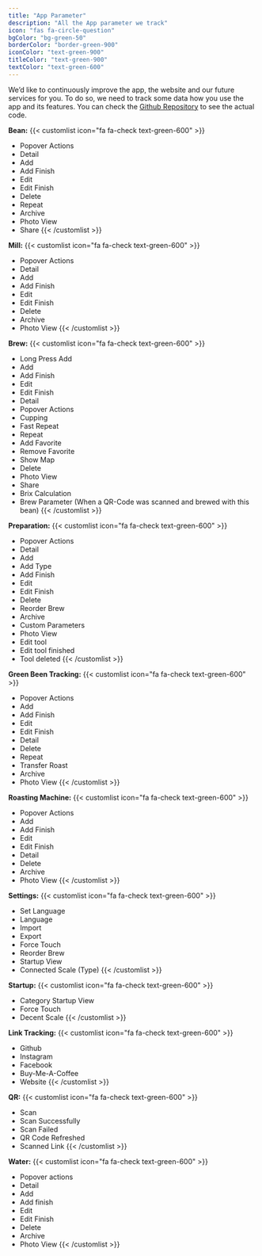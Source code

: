 ```yaml
---
title: "App Parameter"
description: "All the App parameter we track"
icon: "fas fa-circle-question"
bgColor: "bg-green-50"
borderColor: "border-green-900"
iconColor: "text-green-900"
titleColor: "text-green-900"
textColor: "text-green-600"
---
```


We’d like to continuously improve the app, the website and our future services for you. To do so, we need to track some data how you use the app and its features. You can check the [Github Repository](https://github.com/graphefruit/Beanconqueror/tree/develop/src/data/tracking) to see the actual code.

**Bean:**
{{< customlist icon="fa fa-check text-green-600" >}}
- Popover Actions
- Detail
- Add
- Add Finish
- Edit
- Edit Finish
- Delete
- Repeat
- Archive
- Photo View
- Share
{{< /customlist >}}

**Mill:**
{{< customlist icon="fa fa-check text-green-600" >}}
- Popover Actions
- Detail
- Add
- Add Finish
- Edit
- Edit Finish
- Delete
- Archive
- Photo View
{{< /customlist >}}

**Brew:**
{{< customlist icon="fa fa-check text-green-600" >}}
- Long Press Add
- Add
- Add Finish
- Edit
- Edit Finish
- Detail
- Popover Actions
- Cupping
- Fast Repeat
- Repeat
- Add Favorite
- Remove Favorite
- Show Map
- Delete
- Photo View
- Share
- Brix Calculation
- Brew Parameter (When a QR-Code was scanned and brewed with this bean)
{{< /customlist >}}

**Preparation:**
{{< customlist icon="fa fa-check text-green-600" >}}
- Popover Actions
- Detail
- Add
- Add Type
- Add Finish
- Edit
- Edit Finish
- Delete
- Reorder Brew
- Archive
- Custom Parameters
- Photo View
- Edit tool
- Edit tool finished
- Tool deleted
{{< /customlist >}}

**Green Been Tracking:**
{{< customlist icon="fa fa-check text-green-600" >}}
- Popover Actions
- Add
- Add Finish
- Edit
- Edit Finish
- Detail
- Delete
- Repeat
- Transfer Roast
- Archive
- Photo View
{{< /customlist >}}

**Roasting Machine:**
{{< customlist icon="fa fa-check text-green-600" >}}
- Popover Actions
- Add
- Add Finish
- Edit
- Edit Finish
- Detail
- Delete
- Archive
- Photo View
{{< /customlist >}}

**Settings:**
{{< customlist icon="fa fa-check text-green-600" >}}
- Set Language
- Language
- Import
- Export
- Force Touch
- Reorder Brew
- Startup View
- Connected Scale (Type)
{{< /customlist >}}

**Startup:**
{{< customlist icon="fa fa-check text-green-600" >}}
- Category Startup View
- Force Touch
- Decent Scale‍
{{< /customlist >}}

**Link Tracking:**
{{< customlist icon="fa fa-check text-green-600" >}}
- Github
- Instagram
- Facebook
- Buy-Me-A-Coffee
- Website
{{< /customlist >}}

**QR:**
{{< customlist icon="fa fa-check text-green-600" >}}
- Scan
- Scan Successfully
- Scan Failed
- QR Code Refreshed
- Scanned Link
{{< /customlist >}}

**Water:**
{{< customlist icon="fa fa-check text-green-600" >}}
- Popover actions
- Detail
- Add
- Add finish
- Edit
- Edit Finish
- Delete
- Archive
- Photo View
{{< /customlist >}}

